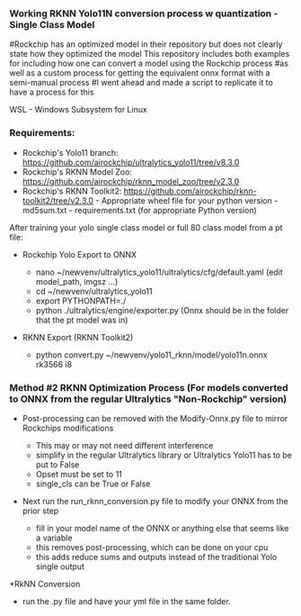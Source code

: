 ### Working RKNN Yolo11N conversion process w quantization - Single Class Model
#Rockchip has an optimized model in their repository but does not clearly state how they optimized the model
This repository includes both examples for including how one can convert a model using the Rockchip process
#as well as a custom process for getting the equivalent onnx format with a semi-manual process
#I went ahead and made a script to replicate it to have a process for this

WSL - Windows Subsystem for Linux
### Requirements:
* Rockchip's Yolo11 branch: https://github.com/airockchip/ultralytics_yolo11/tree/v8.3.0
* Rockchip's RKNN Model Zoo: https://github.com/airockchip/rknn_model_zoo/tree/v2.3.0
* Rockchip's RKNN Toolkit2: https://github.com/airockchip/rknn-toolkit2/tree/v2.3.0
      - Appropriate wheel file for your python version
      - md5sum.txt
      - requirements.txt (for appropriate Python version)

After training your yolo single class model or full 80 class model from a pt file:
* Rockchip Yolo Export to ONNX
    - nano ~/newvenv/ultralytics_yolo11/ultralytics/cfg/default.yaml (edit model_path, imgsz ...)
    - cd ~/newvenv/ultralytics_yolo11
    - export PYTHONPATH=./
    - python ./ultralytics/engine/exporter.py (Onnx should be in the folder that the pt model was in)
 
* RKNN Export (RKNN Toolkit2)
    - python convert.py ~/newvenv/yolo11_rknn/model/yolo11n.onnx rk3566 i8



### Method #2  RKNN Optimization Process (For models converted to ONNX from the regular Ultralytics "Non-Rockchip" version)
* Post-processing can be removed with the Modify-Onnx.py file to mirror Rockchips modifications
    - This may or may not need different interference
    - simplify in the regular Ultralytics library or Ultralytics Yolo11 has to be put to False
    - Opset must be set to 11
    - single_cls can be True or False

* Next run the run_rknn_conversion.py file to modify your ONNX from the prior step
    - fill in your model name of the ONNX or anything else that seems like a variable
    - this removes post-processing, which can be done on your cpu
    - this adds reduce sums and outputs instead of the traditional Yolo single output

 *RkNN Conversion
   - run the .py file and have your yml file in the same folder.
